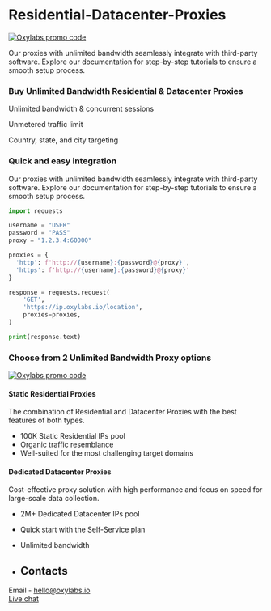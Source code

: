 # Residential-Datacenter-Proxies

[![Oxylabs promo code](https://github.com/oxylabs/proxy-integrations/assets/103110131/afc4dc1e-f7c8-4b3d-a729-6cd0d8563980)](https://oxylabs.go2cloud.org/aff_c?offer_id=7&aff_id=877&url_id=112)

Our proxies with unlimited bandwidth seamlessly integrate with third-party software. Explore our documentation for step-by-step tutorials to ensure a smooth setup process.

### Buy Unlimited Bandwidth Residential & Datacenter Proxies

Unlimited bandwidth & concurrent sessions

Unmetered traffic limit

Country, state, and city targeting

### Quick and easy integration

Our proxies with unlimited bandwidth seamlessly integrate with third-party software. Explore our documentation for step-by-step tutorials to ensure a smooth setup process.

```python
import requests

username = "USER"
password = "PASS"
proxy = "1.2.3.4:60000"

proxies = {
  'http': f'http://{username}:{password}@{proxy}',
  'https': f'http://{username}:{password}@{proxy}'
}

response = requests.request(
    'GET',
    'https://ip.oxylabs.io/location',
    proxies=proxies,
)

print(response.text)

```

### Choose from 2 Unlimited Bandwidth Proxy options

[![Oxylabs promo code](https://github.com/oxylabs/Residential-Datacenter-Proxies/assets/103110131/9e2d2daa-d49a-4ca6-9e31-eba326463928)](https://oxylabs.io/location-proxy)



#### Static Residential Proxies

The combination of Residential and Datacenter Proxies with the best features of both types.
- 100K Static Residential IPs pool
- Organic traffic resemblance
- Well-suited for the most challenging target domains


#### Dedicated Datacenter Proxies

Cost-effective proxy solution with high performance and focus on speed for large-scale data collection.
- 2M+ Dedicated Datacenter IPs pool
- Quick start with the Self-Service plan
- Unlimited bandwidth

- ## Contacts
Email - hello@oxylabs.io
<br><a href="https://oxylabs.drift.click/oxybot">Live chat</a>

